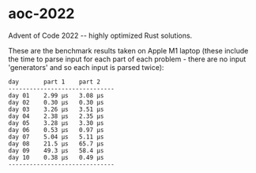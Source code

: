 # aoc-2022

Advent of Code 2022 -- highly optimized Rust solutions.

These are the benchmark results taken on Apple M1 laptop (these include the time to parse input for
each part of each problem - there are no input 'generators' and so each input is parsed twice):

```
day       part 1    part 2    
------------------------------
day 01    2.99 μs   3.08 μs   
day 02    0.30 μs   0.30 μs   
day 03    3.26 μs   3.51 μs   
day 04    2.38 μs   2.35 μs   
day 05    3.28 μs   3.30 μs   
day 06    0.53 μs   0.97 μs   
day 07    5.04 μs   5.11 μs   
day 08    21.5 μs   65.7 μs   
day 09    49.3 μs   58.4 μs   
day 10    0.38 μs   0.49 μs   
------------------------------
```
